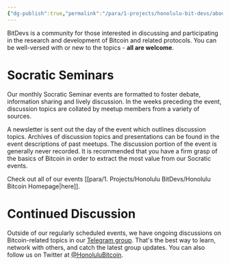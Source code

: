 ```yaml
---
{"dg-publish":true,"permalink":"/para/1-projects/honolulu-bit-devs/about-us/","title":"About Us","noteIcon":"3","created":"2022-02-01T12:05:06.346-10:00","updated":"2023-04-16T16:46:31.971-10:00"}
---
```



BitDevs is a community for those interested in discussing and participating in the research and development of Bitcoin and related protocols. You can be well-versed with or new to the topics - **all are welcome**.

# Socratic Seminars

Our monthly Socratic Seminar events are formatted to foster debate, information sharing and lively discussion. In the weeks preceding the event, discussion topics are collated by meetup members from a variety of sources.

A newsletter is sent out the day of the event which outlines discussion topics. Archives of discussion topics and presentations can be found in the event descriptions of past meetups. The discussion portion of the event is generally never recorded. It is recommended that you have a firm grasp of the basics of Bitcoin in order to extract the most value from our Socratic events.

Check out all of our events [[para/1. Projects/Honolulu BitDevs/Honolulu Bitcoin Homepage\|here]].

# Continued Discussion

Outside of our regularly scheduled events, we have ongoing discussions on Bitcoin-related topics in our [Telegram group](https://t.me/+Y5QaLhylSNJjMDEx). That's the best way to learn, network with others, and catch the latest group updates. You can also follow us on Twitter at [@HonoluluBitcoin](https://twitter.com/HonoluluBitcoin?s=20).